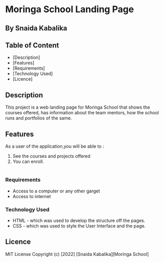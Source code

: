 # Moringa School Landing Page
 ## By Snaida Kabalika

 ## Table of Content
 - [Description]
 - [Features]
 - [Requirements]
 - [Technology  Used]
 - [Licence]
 ## Description
 <p>This project is a web landing page for Moringa School that shows the courses offered, has information about the team mentors, how the school runs and portfolios of the same.</p>

## Features
As a user of the application,you will be able to :
1. See the courses and projects offered
1. You can enroll.

#
 ###  Requirements
 * Access to  a computer or any other garget
 * Access to internet
 
### Technology  Used
* HTML - which was used to develop the structure off the pages.
* CSS - which was used to style the User Interface and the page.

## Licence
MIT License
Copyright (c) [2022] [Snaida Kabalika][Moringa School]
